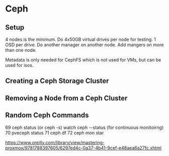 # Ceph

## Setup
4 nodes is the minimum.
Do 4x50GB virtual drives per node for testing. 1 OSD per drive.
Do another manager on another node.
Add mangers on more than one node.

Metadata is only needed for CephFS which is not used for VMs, but can be used for isos.

## Creating a Ceph Storage Cluster



## Removing a Node from a Ceph Cluster

## Random Ceph Commands

   69  ceph status (or ceph -s)
   watch ceph --status (for continuous monitoirng)
   70  pveceph status
   71  ceph df
   72  ceph mon star

https://www.oreilly.com/library/view/mastering-proxmox/9781788397605/6297ed4c-0a37-4b41-9cef-e48aea6a27fc.xhtml
